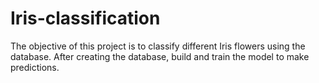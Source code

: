 # Iris-classification
The objective of this project is to classify different Iris flowers using the database. After creating the database, build and train the model to make predictions. 
